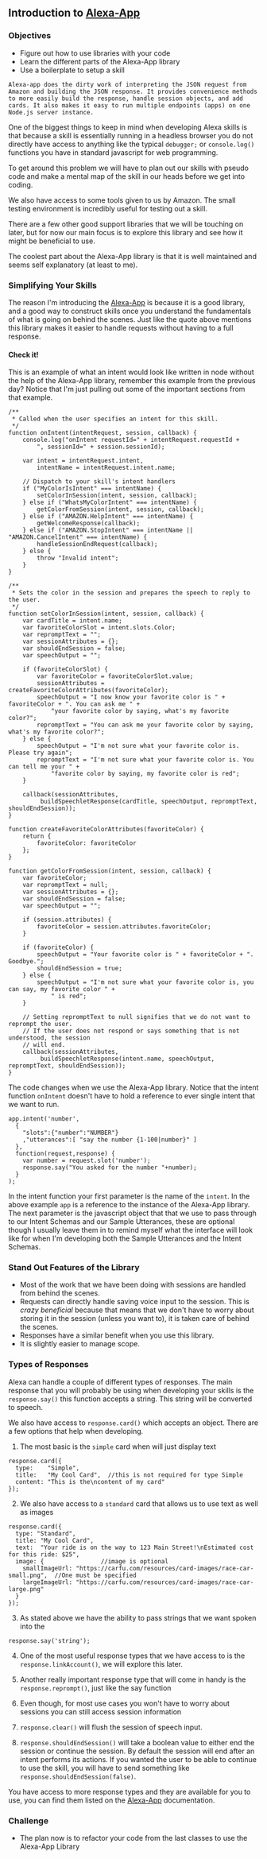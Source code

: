 ## Introduction to [Alexa-App](https://github.com/matt-kruse/alexa-app) 

### Objectives
* Figure out how to use libraries with your code
* Learn the different parts of the Alexa-App library
* Use a boilerplate to setup a skill


```
Alexa-app does the dirty work of interpreting the JSON request from Amazon and building the JSON response. It provides convenience methods to more easily build the response, handle session objects, and add cards. It also makes it easy to run multiple endpoints (apps) on one Node.js server instance.
```


One of the biggest things to keep in mind when developing Alexa skills is that because a skill is essentially 
running in a headless browser you do not directly have access to anything like the typical `debugger;` or `console.log()` 
functions you have in standard javascript for web programming.

To get around this problem we will have to plan out our skills with pseudo code and make a mental map of the skill in our heads before we get into coding.

We also have access to some tools given to us by Amazon. The small testing environment is incredibly useful for testing out a skill.

There are a few other good support libraries that we will be touching on later, but for now our main focus is to explore this library and see how it might be beneficial to use.

The coolest part about the Alexa-App library is that it is well maintained and seems self explanatory (at least to me).


### Simplifying Your Skills

The reason I'm introducing the [Alexa-App](https://github.com/matt-kruse/alexa-app) is because it is a good library, and a good way to 
construct skills once you understand the fundamentals of what is going on behind the scenes. 
Just like the quote above mentions this library makes it easier to handle requests without having to a full response.

#### Check it!
This is an example of what an intent would look like written in node without the help of the Alexa-App library, remember this example from the previous day? 
Notice that I'm just pulling out some of the important sections from that example. 

```
/**
 * Called when the user specifies an intent for this skill.
 */
function onIntent(intentRequest, session, callback) {
    console.log("onIntent requestId=" + intentRequest.requestId +
        ", sessionId=" + session.sessionId);

    var intent = intentRequest.intent,
        intentName = intentRequest.intent.name;

    // Dispatch to your skill's intent handlers
    if ("MyColorIsIntent" === intentName) {
        setColorInSession(intent, session, callback);
    } else if ("WhatsMyColorIntent" === intentName) {
        getColorFromSession(intent, session, callback);
    } else if ("AMAZON.HelpIntent" === intentName) {
        getWelcomeResponse(callback);
    } else if ("AMAZON.StopIntent" === intentName || "AMAZON.CancelIntent" === intentName) {
        handleSessionEndRequest(callback);
    } else {
        throw "Invalid intent";
    }
}

/**
 * Sets the color in the session and prepares the speech to reply to the user.
 */
function setColorInSession(intent, session, callback) {
    var cardTitle = intent.name;
    var favoriteColorSlot = intent.slots.Color;
    var repromptText = "";
    var sessionAttributes = {};
    var shouldEndSession = false;
    var speechOutput = "";

    if (favoriteColorSlot) {
        var favoriteColor = favoriteColorSlot.value;
        sessionAttributes = createFavoriteColorAttributes(favoriteColor);
        speechOutput = "I now know your favorite color is " + favoriteColor + ". You can ask me " +
            "your favorite color by saying, what's my favorite color?";
        repromptText = "You can ask me your favorite color by saying, what's my favorite color?";
    } else {
        speechOutput = "I'm not sure what your favorite color is. Please try again";
        repromptText = "I'm not sure what your favorite color is. You can tell me your " +
            "favorite color by saying, my favorite color is red";
    }

    callback(sessionAttributes,
         buildSpeechletResponse(cardTitle, speechOutput, repromptText, shouldEndSession));
}

function createFavoriteColorAttributes(favoriteColor) {
    return {
        favoriteColor: favoriteColor
    };
}

function getColorFromSession(intent, session, callback) {
    var favoriteColor;
    var repromptText = null;
    var sessionAttributes = {};
    var shouldEndSession = false;
    var speechOutput = "";

    if (session.attributes) {
        favoriteColor = session.attributes.favoriteColor;
    }

    if (favoriteColor) {
        speechOutput = "Your favorite color is " + favoriteColor + ". Goodbye.";
        shouldEndSession = true;
    } else {
        speechOutput = "I'm not sure what your favorite color is, you can say, my favorite color " +
            " is red";
    }

    // Setting repromptText to null signifies that we do not want to reprompt the user.
    // If the user does not respond or says something that is not understood, the session
    // will end.
    callback(sessionAttributes,
         buildSpeechletResponse(intent.name, speechOutput, repromptText, shouldEndSession));
}
```

The code changes when we use the Alexa-App library. Notice that the intent function `onIntent` doesn't have to hold a reference to ever single intent that we want to run.

```
app.intent('number',
  {
    "slots":{"number":"NUMBER"}
    ,"utterances":[ "say the number {1-100|number}" ]
  },
  function(request,response) {
    var number = request.slot('number');
    response.say("You asked for the number "+number);
  }
);

```

In the intent function your first parameter is the name of the `intent`. 
In the above example `app` is a reference to the instance of the Alexa-App library. 
The next parameter is the javascript object that that we use to pass through to our Intent Schemas and our Sample Utterances, these are optional though 
I usually leave them in to remind myself what the interface will look like for when I'm developing both the Sample Utterances and the Intent Schemas.

### Stand Out Features of the Library

* Most of the work that we have been doing with sessions are handled from behind the scenes. 
* Requests can directly handle saving voice input to the session. This is _crazy beneficial_ because that means that we 
don't have to worry about storing it in the session (unless you want to), it is taken care of behind the scenes.
* Responses have a similar benefit when you use this library. 
* It is slightly easier to manage scope.

### Types of Responses

Alexa can handle a couple of different types of responses. The main response that you will probably be using when developing 
your skills is the `response.say()` this function accepts a string. This string will be converted to speech. 

We also have access to `response.card()` which accepts an object. 
There are a few options that help when developing.

1. The most basic is the `simple` card when will just display text 
``` 
response.card({
  type:    "Simple",
  title:   "My Cool Card",  //this is not required for type Simple
  content: "This is the\ncontent of my card"
});
```

2. We also have access to a `standard` card that allows us to use text as well as images
```
response.card({
  type: "Standard",
  title: "My Cool Card", 
  text:  "Your ride is on the way to 123 Main Street!\nEstimated cost for this ride: $25",
  image: {                //image is optional
    smallImageUrl: "https://carfu.com/resources/card-images/race-car-small.png",  //One must be specified
    largeImageUrl: "https://carfu.com/resources/card-images/race-car-large.png"
  }
});
```
3. As stated above we have the ability to pass strings that we want spoken into the
```
response.say('string');
```

4. One of the most useful response types that we have access to is the `response.linkAccount()`, we will explore this later.

5. Another really important response type that will come in handy is the `response.reprompt()`, just like the say function 

6. Even though, for most use cases you won't have to worry about sessions you can still access session information 

7. `response.clear()` will flush the session of speech input.

8. `response.shouldEndSession()` will take a boolean value to either end the session or continue the session. 
By default the session will end after an intent performs its actions. If you wanted the user to be able to 
continue to use the skill, you will have to send something like `response.shouldEndSession(false)`.

You have access to more response types and they are available for you to use, you can find them listed on the [Alexa-App](https://github.com/matt-kruse/alexa-app)  documentation.



### Challenge

* The plan now is to refactor your code from the last classes to use the Alexa-App Library 
